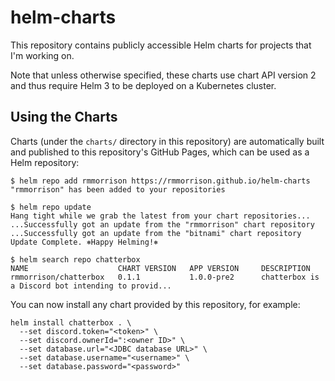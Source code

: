 # helm-charts

This repository contains publicly accessible Helm charts for projects that I'm working on.

Note that unless otherwise specified, these charts use chart API version 2 and thus require Helm 3 to be deployed on a Kubernetes cluster.

## Using the Charts

Charts (under the `charts/` directory in this repository) are automatically built and published to this repository's GitHub Pages, which can be used as a Helm repository:

    $ helm repo add rmmorrison https://rmmorrison.github.io/helm-charts
    "rmmorrison" has been added to your repositories
    
    $ helm repo update
    Hang tight while we grab the latest from your chart repositories...
    ...Successfully got an update from the "rmmorrison" chart repository
    ...Successfully got an update from the "bitnami" chart repository
    Update Complete. ⎈Happy Helming!⎈

    $ helm search repo chatterbox
    NAME                    CHART VERSION   APP VERSION     DESCRIPTION
    rmmorrison/chatterbox   0.1.1           1.0.0-pre2      chatterbox is a Discord bot intending to provid...

You can now install any chart provided by this repository, for example:

    helm install chatterbox . \
      --set discord.token="<token>" \
      --set discord.ownerId=":<owner ID>" \
      --set database.url="<JDBC database URL>" \
      --set database.username="<username>" \
      --set database.password="<password>"